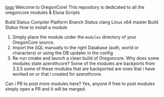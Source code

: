 [logo](https://avatars2.githubusercontent.com/u/14118733?s=400&v=4) Welcome to OregonCore!
This repository is dedicated to all the oregoncore modules & Eluna Scripts

Build Status
Compiler	Platform	Branch	Status
clang	Linux x64	master	Build Status
How to install a module
1) Simply place the module under the `modules` directory of your OregonCore source. 
2) Import the SQL manually to the right Database (auth, world or characters) or using the DB updater in the config
3) Re-run cmake and launch a clean build of Oregoncore.
Why does some modules state azerothcore?
Some of the modules are backports from 3.3.5 some of these modules that are backported are ones that i have worked on or that i created for azerothcore.

Can i PR to post more modules here?
Yes, anyone if free to post modules simply open a PR and it will be merged.